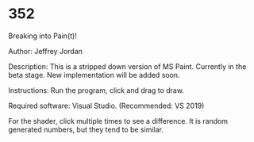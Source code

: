 # 352

Breaking into Pain(t)!

Author: Jeffrey Jordan

Description: This is a stripped down version of MS Paint. Currently in the beta stage. New implementation will be added soon.

Instructions: Run the program, click and drag to draw.

Required software: Visual Studio.
(Recommended: VS 2019)


For the shader, click multiple times to see a difference. It is random generated numbers, but they tend to be similar.
